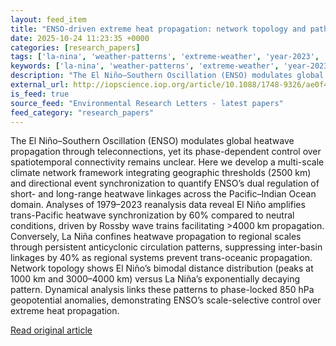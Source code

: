 ```yaml
---
layout: feed_item
title: "ENSO-driven extreme heat propagation: network topology and pathways across El Niño, La Niña, and neutral phases"
date: 2025-10-24 11:23:35 +0000
categories: [research_papers]
tags: ['la-nina', 'weather-patterns', 'extreme-weather', 'year-2023', 'urgent', 'pacific-region', 'oceania', 'heatwave', 'el-nino']
keywords: ['la-nina', 'weather-patterns', 'extreme-weather', 'year-2023', 'urgent', 'driven', 'extreme', 'enso']
description: "The El Niño–Southern Oscillation (ENSO) modulates global heatwave propagation through teleconnections, yet its phase-dependent control over spatiotemporal co..."
external_url: http://iopscience.iop.org/article/10.1088/1748-9326/ae0f40
is_feed: true
source_feed: "Environmental Research Letters - latest papers"
feed_category: "research_papers"
---
```


The El Niño–Southern Oscillation (ENSO) modulates global heatwave propagation through teleconnections, yet its phase-dependent control over spatiotemporal connectivity remains unclear. Here we develop a multi-scale climate network framework integrating geographic thresholds (2500 km) and directional event synchronization to quantify ENSO’s dual regulation of short- and long-range heatwave linkages across the Pacific–Indian Ocean domain. Analyses of 1979–2023 reanalysis data reveal El Niño amplifies trans-Pacific heatwave synchronization by 60% compared to neutral conditions, driven by Rossby wave trains facilitating >4000 km propagation. Conversely, La Niña confines heatwave propagation to regional scales through persistent anticyclonic circulation patterns, suppressing inter-basin linkages by 40% as regional systems prevent trans-oceanic propagation. Network topology shows El Niño’s bimodal distance distribution (peaks at 1000 km and 3000–4000 km) versus La Niña’s exponentially decaying pattern. Dynamical analysis links these patterns to phase-locked 850 hPa geopotential anomalies, demonstrating ENSO’s scale-selective control over extreme heat propagation.

[Read original article](http://iopscience.iop.org/article/10.1088/1748-9326/ae0f40)
